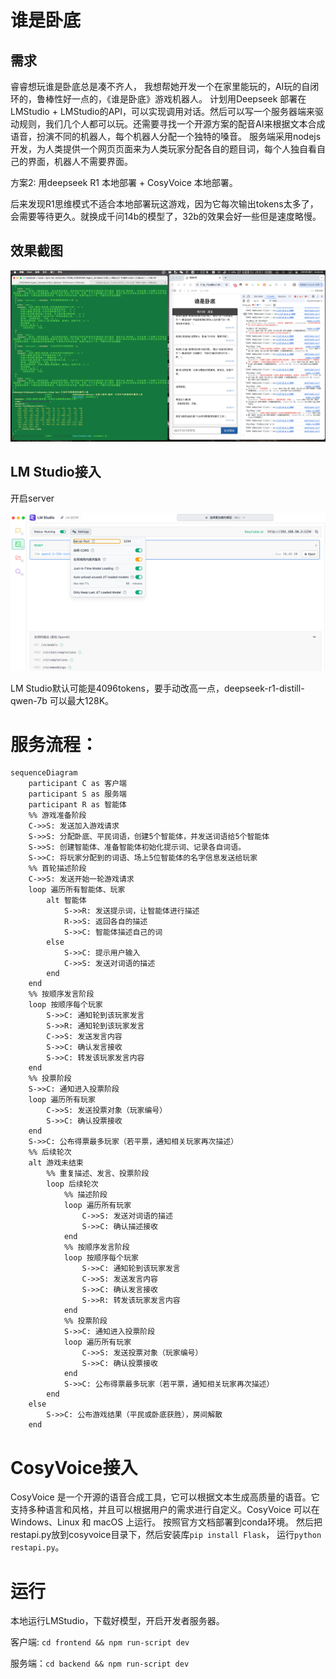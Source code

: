 # 谁是卧底

## 需求

睿睿想玩谁是卧底总是凑不齐人， 我想帮她开发一个在家里能玩的，AI玩的自闭环的，鲁棒性好一点的，《谁是卧底》游戏机器人。 计划用Deepseek 部署在LMStudio + LMStudio的API，可以实现调用对话。然后可以写一个服务器端来驱动规则，我们几个人都可以玩。还需要寻找一个开源方案的配音AI来根据文本合成语音，扮演不同的机器人，每个机器人分配一个独特的嗓音。 服务端采用nodejs开发，为人类提供一个网页页面来为人类玩家分配各自的题目词，每个人独自看自己的界面，机器人不需要界面。



方案2: 用deepseek R1 本地部署 + CosyVoice 本地部署。

后来发现R1思维模式不适合本地部署玩这游戏，因为它每次输出tokens太多了，会需要等待更久。就换成千问14b的模型了，32b的效果会好一些但是速度略慢。


## 效果截图

![screenshot](README.assets/SCR-20250205-neen.png)

## LM Studio接入

开启server

![image-20250201102953699](README.assets/image-20250201102953699.png)

LM Studio默认可能是4096tokens，要手动改高一点，deepseek-r1-distill-qwen-7b 可以最大128K。



# 服务流程：

```mermaid
sequenceDiagram
    participant C as 客户端
    participant S as 服务端
    participant R as 智能体
    %% 游戏准备阶段
    C->>S: 发送加入游戏请求
    S->>S: 分配卧底、平民词语，创建5个智能体，并发送词语给5个智能体
    S->>S: 创建智能体、准备智能体初始化提示词、记录各自词语。
    S->>C: 将玩家分配到的词语、场上5位智能体的名字信息发送给玩家
    %% 首轮描述阶段
    C->>S: 发送开始一轮游戏请求
    loop 遍历所有智能体、玩家
    	alt 智能体
    		S->>R: 发送提示词，让智能体进行描述
    		R->>S: 返回各自的描述
            S->>C: 智能体描述自己的词
    	else 
            S->>C: 提示用户输入
  	        C->>S: 发送对词语的描述		
    	end
    end
    %% 按顺序发言阶段
    loop 按顺序每个玩家
        S->>C: 通知轮到该玩家发言
        S->>R: 通知轮到该玩家发言
        C->>S: 发送发言内容
        S->>C: 确认发言接收
        S->>C: 转发该玩家发言内容
    end
    %% 投票阶段
    S->>C: 通知进入投票阶段
    loop 遍历所有玩家
        C->>S: 发送投票对象（玩家编号）
        S->>C: 确认投票接收
    end
    S->>C: 公布得票最多玩家（若平票，通知相关玩家再次描述）
    %% 后续轮次
    alt 游戏未结束
        %% 重复描述、发言、投票阶段
        loop 后续轮次
            %% 描述阶段
            loop 遍历所有玩家
                C->>S: 发送对词语的描述
                S->>C: 确认描述接收
            end
            %% 按顺序发言阶段
            loop 按顺序每个玩家
                S->>C: 通知轮到该玩家发言
                C->>S: 发送发言内容
                S->>C: 确认发言接收
                S->>R: 转发该玩家发言内容
            end
            %% 投票阶段
            S->>C: 通知进入投票阶段
            loop 遍历所有玩家
                C->>S: 发送投票对象（玩家编号）
                S->>C: 确认投票接收
            end
            S->>C: 公布得票最多玩家（若平票，通知相关玩家再次描述）
        end
    else
        S->>C: 公布游戏结果（平民或卧底获胜），房间解散
    end
```


# CosyVoice接入
CosyVoice 是一个开源的语音合成工具，它可以根据文本生成高质量的语音。它支持多种语言和风格，并且可以根据用户的需求进行自定义。CosyVoice 可以在 Windows、Linux 和 macOS 上运行。
按照官方文档部署到conda环境。
然后把restapi.py放到cosyvoice目录下，然后安装库`pip install Flask`，
运行`python restapi.py`。

# 运行

本地运行LMStudio，下载好模型，开启开发者服务器。

客户端: `cd frontend && npm run-script dev`

服务端：`cd backend && npm run-script dev`

